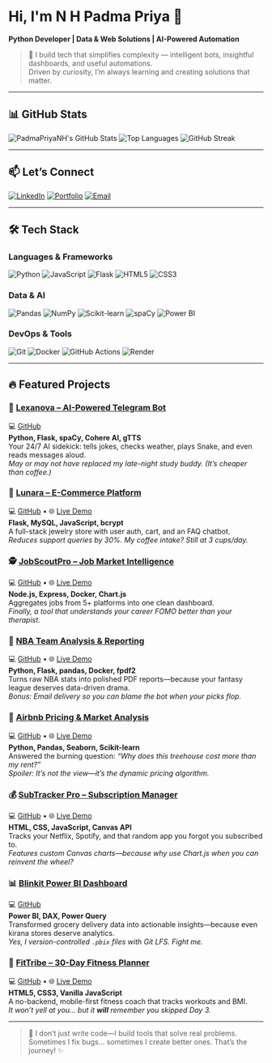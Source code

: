 # Hi, I'm N H Padma Priya 👋  
**Python Developer | Data & Web Solutions | AI-Powered Automation**  

> 🧠 I build tech that simplifies complexity — intelligent bots, insightful dashboards, and useful automations.  
> Driven by curiosity, I’m always learning and creating solutions that matter.

---

## 📊 GitHub Stats
![PadmaPriyaNH's GitHub Stats](https://github-readme-stats.vercel.app/api?username=PadmaPriyaNH&show_icons=true&theme=radical&hide=issues)
![Top Languages](https://github-readme-stats.vercel.app/api/top-langs/?username=PadmaPriyaNH&layout=compact&theme=radical)
![GitHub Streak](https://streak-stats.demolab.com?user=PadmaPriyaNH&theme=radical&hide_border=true)

---

## 📫 Let’s Connect
[![LinkedIn](https://img.shields.io/badge/LinkedIn-0A66C2?style=for-the-badge&logo=linkedin&logoColor=white)](https://www.linkedin.com/in/nh-padmapriya)
[![Portfolio](https://img.shields.io/badge/Portfolio-1e40af?style=for-the-badge&logo=vercel&logoColor=white)](https://nhpadmapriya.netlify.app)
[![Email](https://img.shields.io/badge/Gmail-D14836?style=for-the-badge&logo=gmail&logoColor=white)](mailto:nh.padmapriyaa@gmail.com)

---

## 🛠️ Tech Stack

### Languages & Frameworks
![Python](https://img.shields.io/badge/Python-3776AB?style=for-the-badge&logo=python&logoColor=white)
![JavaScript](https://img.shields.io/badge/JavaScript-F7DF1E?style=for-the-badge&logo=javascript&logoColor=black)
![Flask](https://img.shields.io/badge/Flask-000000?style=for-the-badge&logo=flask&logoColor=white)
![HTML5](https://img.shields.io/badge/HTML5-E34F26?style=for-the-badge&logo=html5&logoColor=white)
![CSS3](https://img.shields.io/badge/CSS3-1572B6?style=for-the-badge&logo=css3&logoColor=white)

### Data & AI
![Pandas](https://img.shields.io/badge/Pandas-150458?style=for-the-badge&logo=pandas&logoColor=white)
![NumPy](https://img.shields.io/badge/NumPy-013243?style=for-the-badge&logo=numpy&logoColor=white)
![Scikit-learn](https://img.shields.io/badge/Scikit--learn-F7931E?style=for-the-badge&logo=scikit-learn&logoColor=white)
![spaCy](https://img.shields.io/badge/spaCy-09A3D5?style=for-the-badge&logo=spacy&logoColor=white)
![Power BI](https://img.shields.io/badge/Power%20BI-F2C811?style=for-the-badge&logo=power-bi&logoColor=black)

### DevOps & Tools
![Git](https://img.shields.io/badge/Git-F05032?style=for-the-badge&logo=git&logoColor=white)
![Docker](https://img.shields.io/badge/Docker-2496ED?style=for-the-badge&logo=docker&logoColor=white)
![GitHub Actions](https://img.shields.io/badge/GitHub_Actions-2088FF?style=for-the-badge&logo=github-actions&logoColor=white)
![Render](https://img.shields.io/badge/Render-44D7B6?style=for-the-badge&logo=render&logoColor=white)

---

## 🔥 Featured Projects

### 🤖 [Lexanova – AI-Powered Telegram Bot](https://github.com/PadmaPriyaNH/lexanova-telegrambot)
💻 [GitHub](https://github.com/PadmaPriyaNH/lexanova-telegrambot.git)                                                                                                          
**Python, Flask, spaCy, Cohere AI, gTTS**  
Your 24/7 AI sidekick: tells jokes, checks weather, plays Snake, and even reads messages aloud.  
*May or may not have replaced my late-night study buddy. (It’s cheaper than coffee.)*

### 💎 [Lunara – E-Commerce Platform](https://lunara-jewellary-ecommerce-website.onrender.com)  
💻 [GitHub](https://github.com/PadmaPriyaNH/lunara-jewellary-ecommerce-website) • 🌐 [Live Demo](https://lunara-jewellary-ecommerce-website.onrender.com)  
**Flask, MySQL, JavaScript, bcrypt**  
A full-stack jewelry store with user auth, cart, and an FAQ chatbot.  
*Reduces support queries by 30%. My coffee intake? Still at 3 cups/day.*

### 🕵️ [JobScoutPro – Job Market Intelligence](https://jobscout-pro-website.onrender.com)  
💻 [GitHub](https://github.com/PadmaPriyaNH/jobscout-pro-website) • 🌐 [Live Demo](https://jobscout-pro-website.onrender.com)  
**Node.js, Express, Docker, Chart.js**  
Aggregates jobs from 5+ platforms into one clean dashboard.  
*Finally, a tool that understands your career FOMO better than your therapist.*

### 🏀 [NBA Team Analysis & Reporting](https://nba-team-analysis-reporting-platform.onrender.com)  
💻 [GitHub](https://github.com/PadmaPriyaNH/nba-team-analysis-reporting-platform) • 🌐 [Live Demo](https://nba-team-analysis-reporting-platform.onrender.com)  
**Python, Flask, pandas, Docker, fpdf2**  
Turns raw NBA stats into polished PDF reports—because your fantasy league deserves data-driven drama.  
*Bonus: Email delivery so you can blame the bot when your picks flop.*

### 🏡 [Airbnb Pricing & Market Analysis](https://colab.research.google.com/github/PadmaPriyaNH/VOIS_AICTE_Oct2025_NHPadmaPriya/blob/main/Airbnb_Data_Analysis_Project.ipynb)  
💻 [GitHub](https://github.com/PadmaPriyaNH/VOIS_AICTE_Oct2025_NHPadmaPriya) • 🌐 [Live Demo](https://colab.research.google.com/github/PadmaPriyaNH/VOIS_AICTE_Oct2025_NHPadmaPriya/blob/main/Airbnb_Data_Analysis_Project.ipynb)  
**Python, Pandas, Seaborn, Scikit-learn**  
Answered the burning question: *“Why does this treehouse cost more than my rent?”*  
*Spoiler: It’s not the view—it’s the dynamic pricing algorithm.*

### 💰 [SubTracker Pro – Subscription Manager](https://subtracker-pro-website.onrender.com)  
💻 [GitHub](https://github.com/PadmaPriyaNH/subtracker-pro-website) • 🌐 [Live Demo](https://subtracker-pro-website.onrender.com)  
**HTML, CSS, JavaScript, Canvas API**  
Tracks your Netflix, Spotify, and that random app you forgot you subscribed to.  
*Features custom Canvas charts—because why use Chart.js when you can reinvent the wheel?*

### 📊 [Blinkit Power BI Dashboard](https://github.com/PadmaPriyaNH/PowerBI-Blinkit-Dashboard)  
💻 [GitHub](https://github.com/PadmaPriyaNH/PowerBI-Blinkit-Dashboard)  
**Power BI, DAX, Power Query**  
Transformed grocery delivery data into actionable insights—because even kirana stores deserve analytics.  
*Yes, I version-controlled `.pbix` files with Git LFS. Fight me.*

### 💪 [FitTribe – 30-Day Fitness Planner](https://padmapriyanh.github.io/FitTribe-fitness-website/)  
💻 [GitHub](https://github.com/PadmaPriyaNH/FitTribe-fitness-website) • 🌐 [Live Demo](https://padmapriyanh.github.io/FitTribe-fitness-website/)  
**HTML5, CSS3, Vanilla JavaScript**  
A no-backend, mobile-first fitness coach that tracks workouts and BMI.  
*It won’t yell at you… but it **will** remember you skipped Day 3.*

---

> 🚀 I don’t just write code—I build tools that solve real problems.  
> Sometimes I fix bugs… sometimes I create better ones. That’s the journey! ✨
